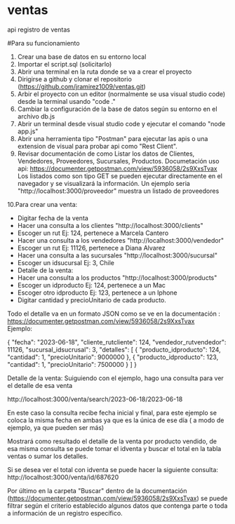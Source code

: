 # ventas
api registro de ventas

#Para su funcionamiento 

1. Crear una base de datos en su entorno local
2. Importar el script.sql (solicitarlo) 
3. Abrir una terminal en la ruta donde se va a crear el proyecto
4. Dirigirse a github y clonar el repositorio (https://github.com/jramirez1009/ventas.git)
5. Arbir el proyecto con un editor (normalmente se usa visual studio code) desde la terminal usando "code ."
6. Cambiar la configuración de la base de datos según su entorno en el archivo db.js
7. Abrir un terminal desde visual studio code y ejecutar el comando "node app.js"
8. Abrir una herramienta tipo "Postman" para ejecutar las apis o una extension de visual para probar api como "Rest Client".  
9. Revisar documentación de como Listar los datos de Clientes, Vendedores, Proveedores, Sucursales, Productos. 
	Documetación uso api: https://documenter.getpostman.com/view/5936058/2s9XxsTvax	
	Los listados como son tipo GET se pueden ejecutar directamente en el navegador y se visualizará la información. 
	Un ejemplo seria "http://localhost:3000/proveedor" muestra un listado de proveedores
	
10.Para crear una venta: 

- Digitar fecha de la venta
- Hacer una consulta a los clientes "http://localhost:3000/clients"
- Escoger un rut Ej: 124, pertenece a Marcela Cantero
- Hacer una consulta a los vendedores "http://localhost:3000/vendedor"
- Escoger un rut Ej: 11126, pertenece a Diana Alvarez
- Hacer una consulta a las sucursales "http://localhost:3000/sucursal"
- Escoger un idsucursal Ej: 3, Chile
- Detalle de la venta:
- Hacer una consulta a los productos "http://localhost:3000/products"
- Escoger un idproducto Ej: 124, pertenece a un Mac
- Escoger otro idproducto Ej: 123, pertenece a un Iphone
- Digitar cantidad y precioUnitario de cada producto. 

Todo el detalle va en un formato JSON  como se ve en la documentación : https://documenter.getpostman.com/view/5936058/2s9XxsTvax	
Ejemplo:

{
  "fecha": "2023-06-18",
  "cliente_rutcliente": 124,
  "vendedor_rutvendedor": 11126,
  "sucursal_idsucrusal": 3,
  "detalles": [
    {
      "producto_idproducto": 124,
      "cantidad": 1,
      "precioUnitario": 9000000
    },
    {
      "producto_idproducto":  123,
      "cantidad": 1,
      "precioUnitario": 7500000
    }
  ]
}

Detalle de la venta:
Suiguiendo con el ejemplo, hago una consulta para ver el detalle de esa venta

http://localhost:3000/venta/search/2023-06-18/2023-06-18 

En este caso la consulta recibe fecha inicial y final, para este ejemplo se coloca la misma fecha en ambas ya que es la única de ese día ( a modo de ejemplo, ya que pueden ser más) 

Mostrará como resultado el detalle de la venta por producto vendido, de esa misma consulta se puede tomar el idventa y buscar el total en la tabla ventas o sumar los detalles. 

Si se desea ver el total con idventa se puede hacer la siguiente consulta:
http://localhost:3000/venta/id/687620

Por último en la carpeta "Buscar" dentro de la documentación (https://documenter.getpostman.com/view/5936058/2s9XxsTvax) se puede filtrar según el criterio establecido algunos datos que contenga parte o toda a información de un registro específico.
